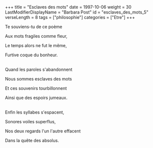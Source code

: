 +++
title = "Esclaves des mots"
date = 1997-10-06
weight = 30
LastModifierDisplayName = "Barbara Post"
id = "esclaves_des_mots_5"
verseLength = 8
tags = ["philosophie"]
categories = ["Etre"]
+++

Te souviens-tu de ce poème

Aux mots fragiles comme fleur,

Le temps alors ne fut le même,

Furtive coque du bonheur.

 \
Quand les paroles s'abandonnent

Nous sommes esclaves des mots

Et ces souvenirs tourbillonnent

Ainsi que des espoirs jumeaux.

 \
Enfin les syllabes s'espacent,

Sonores voiles superflus,

Nos deux regards l'un l'autre effacent

Dans la quête des absolus.
